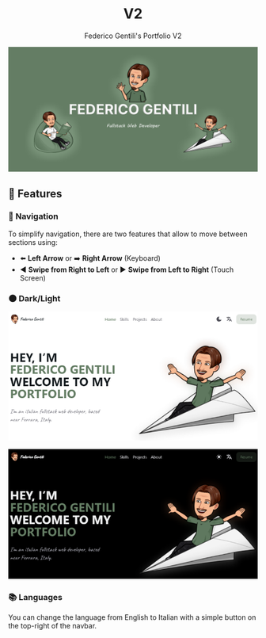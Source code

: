 <h1 align="center">V2</h1>
<p align="center">Federico Gentili's Portfolio V2</p>

![Open-Graph](https://raw.githubusercontent.com/GentilOfficial/v2/main/public/open-graph.png)

## 🔗 Features

### 🧭 Navigation

To simplify navigation, there are two features that allow to move between sections using:
- ⬅️ <b>Left Arrow</b> or ➡️ <b>Right Arrow</b> (Keyboard)
- ◀️ <b>Swipe from Right to Left</b> or ▶️ <b>Swipe from Left to Right</b> (Touch Screen)

### 🌑 Dark/Light

<p align="center">
  
![Light](https://raw.githubusercontent.com/GentilOfficial/v2/main/public/light.png)
  
![Dark](https://raw.githubusercontent.com/GentilOfficial/v2/main/public/dark.png)  
</p>


### 📚 Languages

You can change the language from English to Italian with a simple button on the top-right of the navbar.
